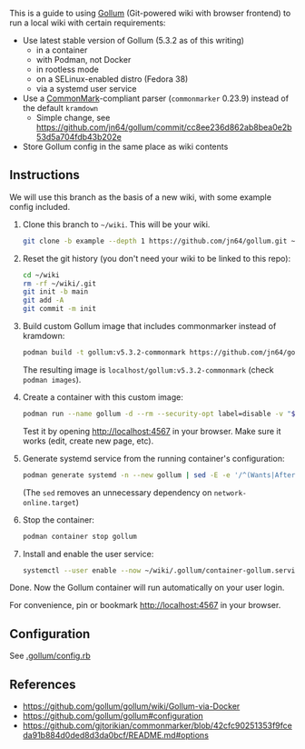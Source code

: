 This is a guide to using [Gollum](https://github.com/gollum/gollum) (Git-powered wiki with browser frontend) to run a local wiki with certain requirements:

- Use latest stable version of Gollum (5.3.2 as of this writing)
  - in a container
  - with Podman, not Docker
  - in rootless mode
  - on a SELinux-enabled distro (Fedora 38)
  - via a systemd user service
- Use a [CommonMark](https://commonmark.org/)-compliant parser (`commonmarker` 0.23.9) instead of the default `kramdown`
  - Simple change, see <https://github.com/jn64/gollum/commit/cc8ee236d862ab8bea0e2b53d5a704fdb43b202e>
- Store Gollum config in the same place as wiki contents

## Instructions

We will use this branch as the basis of a new wiki, with some example config included.

1. Clone this branch to `~/wiki`. This will be your wiki.

   ```sh
   git clone -b example --depth 1 https://github.com/jn64/gollum.git ~/wiki
   ```

2. Reset the git history (you don't need your wiki to be linked to this repo):

   ```sh
   cd ~/wiki
   rm -rf ~/wiki/.git
   git init -b main
   git add -A
   git commit -m init
   ```

3. Build custom Gollum image that includes commonmarker instead of kramdown:

   ```sh
   podman build -t gollum:v5.3.2-commonmark https://github.com/jn64/gollum.git#v5.3.2-commonmark
   ```

   The resulting image is `localhost/gollum:v5.3.2-commonmark` (check `podman images`).

4. Create a container with this custom image:

   ```sh
   podman run --name gollum -d --rm --security-opt label=disable -v "${HOME}/wiki":/wiki -v "${HOME}/wiki/.gollum":/etc/gollum -p 4567:4567 localhost/gollum:v5.3.2-commonmark --config /etc/gollum/config.rb
   ```

   Test it by opening <http://localhost:4567> in your browser. Make sure it works (edit, create new page, etc).

5. Generate systemd service from the running container's configuration:

   ```sh
   podman generate systemd -n --new gollum | sed -E -e '/^(Wants|After)=network-online.target$/ d' > ~/wiki/.gollum/container-gollum.service
   ```

   (The `sed` removes an unnecessary dependency on `network-online.target`)

6. Stop the container:

   ```sh
   podman container stop gollum
   ```

7. Install and enable the user service:

   ```sh
   systemctl --user enable --now ~/wiki/.gollum/container-gollum.service
   ```

Done. Now the Gollum container will run automatically on your user login.

For convenience, pin or bookmark <http://localhost:4567> in your browser.

## Configuration

See [.gollum/config.rb](.gollum/config.rb)

## References

- <https://github.com/gollum/gollum/wiki/Gollum-via-Docker>
- <https://github.com/gollum/gollum#configuration>
- <https://github.com/gjtorikian/commonmarker/blob/42cfc90251353f9fceda91b884d0ded8d3da0bcf/README.md#options>
